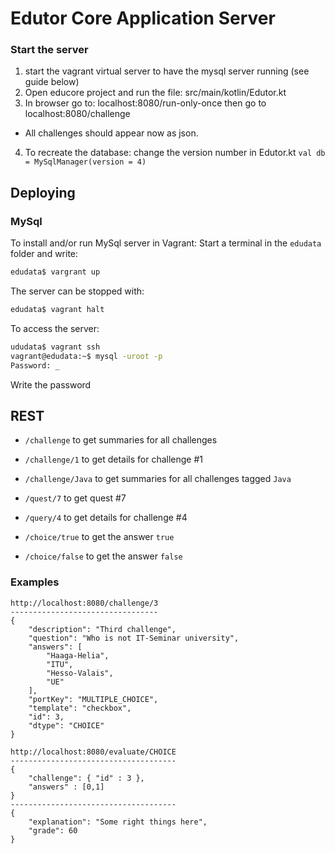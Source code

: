 # Edutor Core Application Server

### Start the server
1. start the vagrant virtual server to have the mysql server running (see guide below)
2. Open educore project and run the file: src/main/kotlin/Edutor.kt
3. In browser go to: localhost:8080/run-only-once then go to localhost:8080/challenge
  - All challenges should appear now as json.
4. To recreate the database: change the version number in Edutor.kt `val db = MySqlManager(version = 4)`
## Deploying

### MySql

To install and/or run MySql server in Vagrant:
Start a terminal in the `edudata` folder and write:

```bash
edudata$ vargrant up
```

The server can be stopped with:

```bash
edudata$ vagrant halt
```

To access the server:
```bash
ududata$ vagrant ssh
vagrant@edudata:~$ mysql -uroot -p
Password: _
```

Write the password

## REST

* `/challenge` to get summaries for all challenges
* `/challenge/1` to get details for challenge #1
* `/challenge/Java` to get summaries for all challenges tagged `Java`

* `/quest/7` to get quest #7

* `/query/4` to get details for challenge #4

* `/choice/true` to get the answer `true`
* `/choice/false` to get the answer `false`

### Examples
```
http://localhost:8080/challenge/3
---------------------------------
{
    "description": "Third challenge",
    "question": "Who is not IT-Seminar university",
    "answers": [
        "Haaga-Helia",
        "ITU",
        "Hesso-Valais",
        "UE"
    ],
    "portKey": "MULTIPLE_CHOICE",
    "template": "checkbox",
    "id": 3,
    "dtype": "CHOICE"
}
```


```
http://localhost:8080/evaluate/CHOICE
-------------------------------------
{
    "challenge": { "id" : 3 },
    "answers" : [0,1]
}
-------------------------------------
{
    "explanation": "Some right things here",
    "grade": 60
}
```

